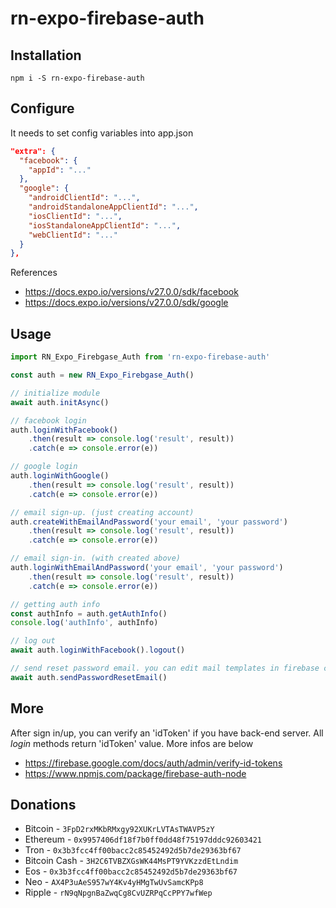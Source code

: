 # rn-expo-firebase-auth

Installation
------------
```
npm i -S rn-expo-firebase-auth
```

Configure
---------
It needs to set config variables into app.json

```json
"extra": {
  "facebook": {
    "appId": "..."
  },
  "google": {
    "androidClientId": "...",
    "androidStandaloneAppClientId": "...",
    "iosClientId": "...",
    "iosStandaloneAppClientId": "...",
    "webClientId": "..."
  }
},
```
References
* https://docs.expo.io/versions/v27.0.0/sdk/facebook
* https://docs.expo.io/versions/v27.0.0/sdk/google



Usage
---------
```javascript
import RN_Expo_Firebgase_Auth from 'rn-expo-firebase-auth'

const auth = new RN_Expo_Firebgase_Auth()

// initialize module
await auth.initAsync()

// facebook login
auth.loginWithFacebook()
    .then(result => console.log('result', result))
    .catch(e => console.error(e))

// google login
auth.loginWithGoogle()
    .then(result => console.log('result', result))
    .catch(e => console.error(e))

// email sign-up. (just creating account)
auth.createWithEmailAndPassword('your email', 'your password')
    .then(result => console.log('result', result))
    .catch(e => console.error(e))

// email sign-in. (with created above)
auth.loginWithEmailAndPassword('your email', 'your password')
    .then(result => console.log('result', result))
    .catch(e => console.error(e))

// getting auth info
const authInfo = auth.getAuthInfo()
console.log('authInfo', authInfo)

// log out
await auth.loginWithFacebook().logout()

// send reset password email. you can edit mail templates in firebase console (auth menu)
await auth.sendPasswordResetEmail()

```

More
---------

After sign in/up, you can verify an 'idToken' if you have back-end server. All *login* methods return 'idToken' value.
More infos are below
- https://firebase.google.com/docs/auth/admin/verify-id-tokens
- https://www.npmjs.com/package/firebase-auth-node

Donations
---------
- Bitcoin - `3FpD2rxMKbRMxgy92XUKrLVTAsTWAVP5zY`
- Ethereum - `0x9957406df18f7b0ff0dd48f75197dddc92603421`
- Tron - `0x3b3fcc4ff00bacc2c85452492d5b7de29363bf67`
- Bitcoin Cash - `3H2C6TVBZXGsWK44MsPT9YVKzzdEtLndim`
- Eos - `0x3b3fcc4ff00bacc2c85452492d5b7de29363bf67`
- Neo - `AX4P3uAeS957wY4Kv4yHMgTwUvSamcKPp8`
- Ripple - `rN9qNpgnBaZwqCg8CvUZRPqCcPPY7wfWep`

